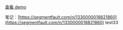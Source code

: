 [查看 demo](https://meteoors.github.io/2048/index.html)

笔记：[https://segmentfault.com/n/1330000018821860](https://segmentfault.com/n/1330000018821860)
test33
